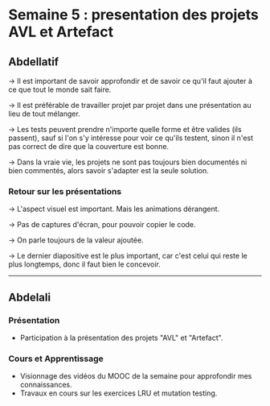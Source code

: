 # Semaine 5 : presentation des projets AVL et Artefact

## Abdellatif

→ Il est important de savoir approfondir et de savoir ce qu'il faut ajouter à ce que tout le monde sait faire.

→ Il est préférable de travailler projet par projet dans une présentation au lieu de tout mélanger.

→ Les tests peuvent prendre n'importe quelle forme et être valides (ils passent), sauf si l'on s'y intéresse pour voir ce qu'ils testent, sinon il n'est pas correct de dire que la couverture est bonne.

→ Dans la vraie vie, les projets ne sont pas toujours bien documentés ni bien commentés, alors savoir s'adapter est la seule solution.

### Retour sur les présentations

→ L'aspect visuel est important. Mais les animations dérangent.

→ Pas de captures d'écran, pour pouvoir copier le code.

→ On parle toujours de la valeur ajoutée.

→ Le dernier diapositive est le plus important, car c'est celui qui reste le plus longtemps, donc il faut bien le concevoir.

---

## Abdelali

### Présentation

- Participation à la présentation des projets "AVL" et "Artefact".

### Cours et Apprentissage

- Visionnage des vidéos du MOOC de la semaine pour approfondir mes connaissances.
- Travaux en cours sur les exercices LRU et mutation testing.
